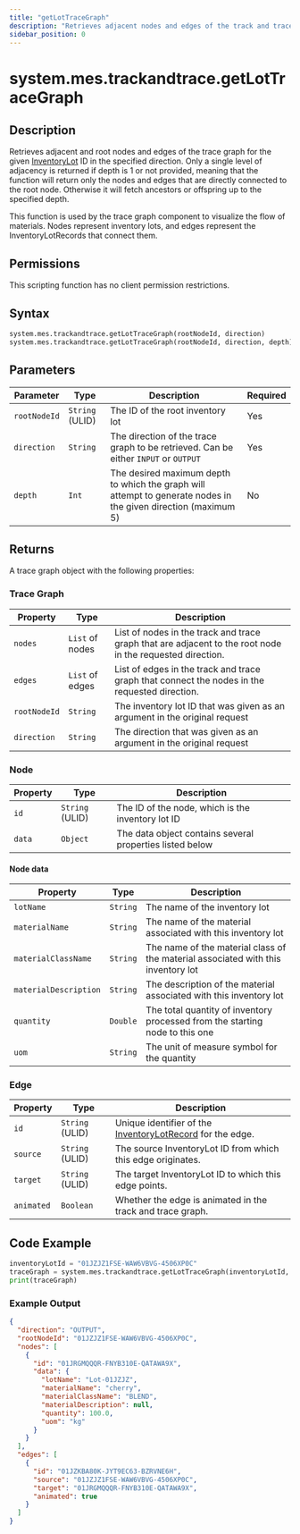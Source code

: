 ```yaml
---
title: "getLotTraceGraph"
description: "Retrieves adjacent nodes and edges of the track and trace graph for the given inventory lot ID in the specified direction."
sidebar_position: 0
---
```


# system.mes.trackandtrace.getLotTraceGraph

## Description

Retrieves adjacent and root nodes and edges of the trace graph for the given 
[InventoryLot](../../data-model/inventory-model/inventory-lot.md) ID in the specified direction. Only a single level of 
adjacency is returned if depth is 1 or not provided, meaning that the function will return only the nodes and edges that are directly connected to the 
root node. Otherwise it will fetch ancestors or offspring up to the specified depth.

This function is used by the trace graph component to visualize the flow of materials. Nodes represent inventory lots, 
and edges represent the InventoryLotRecords that connect them.

## Permissions

This scripting function has no client permission restrictions.

## Syntax
```python
system.mes.trackandtrace.getLotTraceGraph(rootNodeId, direction)
system.mes.trackandtrace.getLotTraceGraph(rootNodeId, direction, depth) # Overload
```

## Parameters

| Parameter    | Type          | Description                                                                                                     | Required  |
|--------------|---------------|-----------------------------------------------------------------------------------------------------------------|-----------|
| `rootNodeId` | `String` (ULID) | The ID of the root inventory lot                                                                              | Yes       |
| `direction`   | `String`      | The direction of the trace graph to be retrieved. Can be either `INPUT` or `OUTPUT`                            | Yes       |
| `depth `      | `Int`         | The desired maximum depth to which the graph will attempt to generate nodes in the given direction (maximum 5) | No        |


## Returns

A trace graph object with the following properties:

### Trace Graph

| Property     | Type            | Description                                                                                               |
|--------------|-----------------|-----------------------------------------------------------------------------------------------------------|
| `nodes`      | `List` of nodes | List of nodes in the track and trace graph that are adjacent to the root node in the requested direction. |
| `edges`      | `List` of edges | List of edges in the track and trace graph that connect the nodes in the requested direction.             |
| `rootNodeId` | `String`        | The inventory lot ID that was given as an argument in the original request                                |
| `direction`  | `String`        | The direction that was given as an argument in the original request                                       |

### Node

| Property | Type            | Description                                              |
|----------|-----------------|----------------------------------------------------------|
| `id`     | `String` (ULID) | The ID of the node, which is the inventory lot ID        |
| `data`   | `Object`        | The data object contains several properties listed below |

#### Node data
| Property          | Type          | Description                                                                       |
|-------------------|---------------|-----------------------------------------------------------------------------------|
| `lotName` | `String`      | The name of the inventory lot                                                     |
| `materialName` | `String`      | The name of the material associated with this inventory lot                       |
| `materialClassName` | `String`      | The name of the material class of the material associated with this inventory lot |
| `materialDescription` | `String`      | The description of the material associated with this inventory lot                |
| `quantity` | `Double`      | The total quantity of inventory processed from the starting node to this one      |
| `uom`      | `String`      | The unit of measure symbol for the quantity                                       |

### Edge


| Property     | Type          | Description                                                                                                           |
|--------------|---------------|-----------------------------------------------------------------------------------------------------------------------|
| `id`         | `String` (ULID) | Unique identifier of the [InventoryLotRecord](../../data-model/inventory-operation-model/inventory-lot-record.md) for the edge. |
| `source`     | `String` (ULID) | The source InventoryLot ID from which this edge originates.                                                           |
| `target`     | `String` (ULID) | The target InventoryLot ID to which this edge points.                                                                 |
| `animated`   | `Boolean`     | Whether the edge is animated in the track and trace graph.                                                            |


## Code Example

```python
inventoryLotId = "01JZJZ1FSE-WAW6VBVG-4506XP0C"
traceGraph = system.mes.trackandtrace.getLotTraceGraph(inventoryLotId, "OUTPUT")
print(traceGraph)
```

### Example Output
```json
{
  "direction": "OUTPUT",
  "rootNodeId": "01JZJZ1FSE-WAW6VBVG-4506XP0C",
  "nodes": [
    {
      "id": "01JRGMQQQR-FNYB310E-QATAWA9X",
      "data": {
        "lotName": "Lot-01JZJZ",
        "materialName": "cherry",
        "materialClassName": "BLEND",
        "materialDescription": null,
        "quantity": 100.0,
        "uom": "kg"
      }
    }
  ],
  "edges": [
    {
      "id": "01JZKBA80K-JYT9EC63-BZRVNE6H",
      "source": "01JZJZ1FSE-WAW6VBVG-4506XP0C",
      "target": "01JRGMQQQR-FNYB310E-QATAWA9X",
      "animated": true
    }
  ]
}
```

